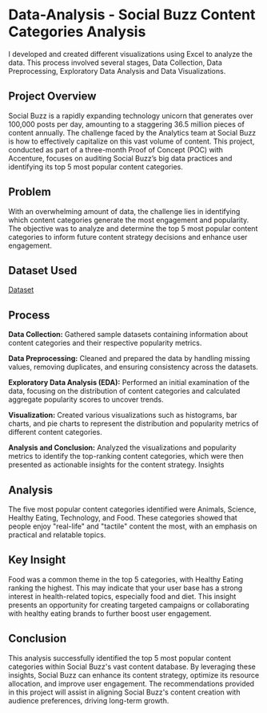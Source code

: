 # Data-Analysis - Social Buzz Content Categories Analysis
I developed and created different visualizations using Excel to analyze the data. This process involved several stages, Data Collection, Data Preprocessing, Exploratory Data Analysis and Data Visualizations.

## Project Overview
Social Buzz is a rapidly expanding technology unicorn that generates over 100,000 posts per day, amounting to a staggering 36.5 million pieces of content annually. The challenge faced by the Analytics team at Social Buzz is how to effectively capitalize on this vast volume of content. This project, conducted as part of a three-month Proof of Concept (POC) with Accenture, focuses on auditing Social Buzz’s big data practices and identifying its top 5 most popular content categories.

## Problem
With an overwhelming amount of data, the challenge lies in identifying which content categories generate the most engagement and popularity. The objective was to analyze and determine the top 5 most popular content categories to inform future content strategy decisions and enhance user engagement.

## Dataset Used
<a href="https://github.com/PriyadarshiniMaddela/Data-Analysis/blob/main/Final%20Content%20Data%20set.csv">Dataset</a>

## Process
**Data Collection:** 
Gathered sample datasets containing information about content categories and their respective popularity metrics.

**Data Preprocessing:** 
Cleaned and prepared the data by handling missing values, removing duplicates, and ensuring consistency across the datasets.

**Exploratory Data Analysis (EDA):** 
Performed an initial examination of the data, focusing on the distribution of content categories and calculated aggregate popularity scores to uncover trends.

**Visualization:** 
Created various visualizations such as histograms, bar charts, and pie charts to represent the distribution and popularity metrics of different content categories.

**Analysis and Conclusion:** 
Analyzed the visualizations and popularity metrics to identify the top-ranking content categories, which were then presented as actionable insights for the content strategy.
Insights

## Analysis
The five most popular content categories identified were Animals, Science, Healthy Eating, Technology, and Food. These categories showed that people enjoy "real-life" and "tactile" content the most, with an emphasis on practical and relatable topics.
## Key Insight
Food was a common theme in the top 5 categories, with Healthy Eating ranking the highest. This may indicate that your user base has a strong interest in health-related topics, especially food and diet. This insight presents an opportunity for creating targeted campaigns or collaborating with healthy eating brands to further boost user engagement.
## Conclusion
This analysis successfully identified the top 5 most popular content categories within Social Buzz's vast content database. By leveraging these insights, Social Buzz can enhance its content strategy, optimize its resource allocation, and improve user engagement. The recommendations provided in this project will assist in aligning Social Buzz's content creation with audience preferences, driving long-term growth.
